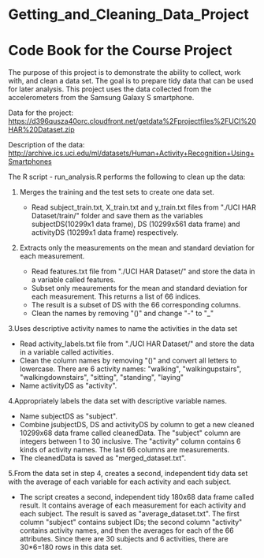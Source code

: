 # Getting_and_Cleaning_Data_Project

# Code Book for the Course Project

The purpose of this project is to demonstrate the ability to collect, work with, and clean a data set. The goal is to prepare tidy data that can be used for later analysis. This project uses the data collected from the accelerometers from the Samsung Galaxy S smartphone. 

Data for the project: 
https://d396qusza40orc.cloudfront.net/getdata%2Fprojectfiles%2FUCI%20HAR%20Dataset.zip 

Description of the data: 
http://archive.ics.uci.edu/ml/datasets/Human+Activity+Recognition+Using+Smartphones 


The R script - run_analysis.R performs the following to clean up the data:

1. Merges the training and the test sets to create one data set.
   * Read subject_train.txt, X_train.txt and y_train.txt files from  "./UCI HAR Dataset/train/" folder and save them as the variables subjectDS(10299x1 data frame), DS (10299x561 data frame) and activityDS (10299x1 data frame) respectively.
   
2. Extracts only the measurements on the mean and standard deviation for each measurement. 
   * Read features.txt file from "./UCI HAR Dataset/" and store the data in a variable called features.
   * Subset only meaurements for the mean and standard deviation for each measurement. This returns a list of 66 indices.
   * The result is a subset of DS with the 66 corresponding columns.
   * Clean the names by removing "()" and change "-" to "_"
   
3.Uses descriptive activity names to name the activities in the data set
  * Read activity_labels.txt file from "./UCI HAR Dataset/" and store the data in a variable called activities.
  * Clean the column names by removing "()" and convert all letters to lowercase.
    There are 6 activity names:  "walking", "walkingupstairs", "walkingdownstairs", "sitting", "standing", "laying"   
  * Name activityDS as "activity".
  
4.Appropriately labels the data set with descriptive variable names. 
  * Name subjectDS as "subject".
  * Combine jsubjectDS, DS and activityDS by column to get a new cleaned 10299x68 data frame called cleanedData. The "subject" column are integers between 1 to 30 inclusive. The "activity" column contains 6 kinds of activity names.  The last 66 columns are measurements.
  * The cleanedData is saved as "merged_dataset.txt".
  
5.From the data set in step 4, creates a second, independent tidy data set with the average of each variable for each activity and each subject.
  * The script creates a second, independent tidy 180x68 data frame called result. It contains average of each measurement for each activity and each subject. The result is saved as "average_dataset.txt". The first column "subject" contains subject IDs; the second column "activity" contains activity names, and then the averages for each of the 66 attributes.  Since there are 30 subjects and 6 activities, there are 30*6=180 rows in this data set.

